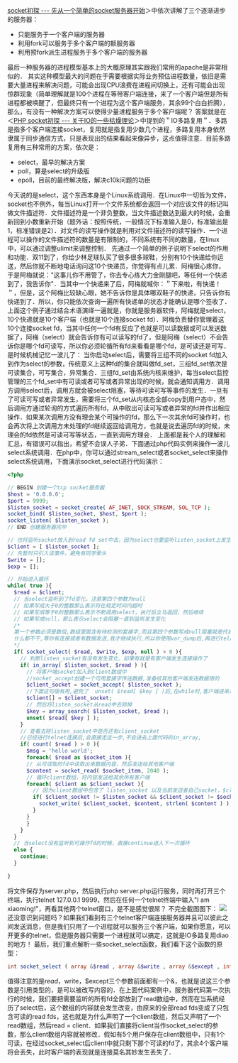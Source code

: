 [socket初探 --- 先从一个简单的socket服务器开始](https://t.ti-node.com/thread/6445811931457519616 "PHP socket初探 --- 先从一个简单的socket服务器开始")＞中依次讲解了三个逐渐进步的服务器：
- 只能服务于一个客户端的服务器
- 利用fork可以服务于多个客户端的额服务器
- 利用预fork派生进程服务于多个客户端的服务器

最后一种服务器的进程模型基本上的大概原理其实跟我们常用的apache是非常相似的．
其实这种模型最大的问题在于需要根据实际业务预估进程数量，依旧是需要大量进程来解决问题，可能会出现CPU浪费在进程间切换上，还有可能会出现惊群现象（简单理解就是100个进程在等带客户端连接，来了一个客户端但是所有进程都被唤醒了，但最终只有一个进程为这个客户端服务，其余99个白白折腾），那么，有没有一种解决方案可以使得少量进程服务于多个客户端呢？
答案就是在＜[PHP socket初探 --- 关于IO的一些枯燥理论](https://t.ti-node.com/thread/6445811931549794305 "PHP socket初探 --- 关于IO的一些枯燥理论")＞中提到的＂IO多路复用＂．多路是指多个客户端连接socket，复用就是指复用少数几个进程，多路复用本身依然隶属于同步通信方式，只是表现出的结果看起来像异步，这点值得注意．目前多路复用有三种常用的方案，依次是：

- select，最早的解决方案
- poll，算是select的升级版
- epoll，目前的最终解决版，解决c10k问题的功臣

今天说的是select，这个东西本身是个Linux系统调用．在Linux中一切皆为文件，socket也不例外，每当Linux打开一个文件系统都会返回一个对应该文件的标记叫做文件描述符．文件描述符是一个非负整数，当文件描述数达到最大的时候，会重新回到小数重新开始（题外话：按照传统，一般情况下标准输入是0，标准输出是1，标准错误是2）．对文件的读写操作就是利用对文件描述符的读写操作．一个进程可以操作的文件描述符的数量是有限制的，不同系统有不同的数量，在linux中，可以通过调整ulimit来调整控制．
先通过一个简单的例子说明下select的作用和功能．双11到了，你给少林足球队买了很多很多球鞋，分别有10个快递给你运送，然后你就不断地电话询问这10个快递员，你觉得有点儿累．阿梅很心疼你，于是阿梅就说："这事儿你不用管了，你去专心练大力金刚腿吧，等任何一个快递到了，我告诉你"．当其中一个快递来了后，阿梅就喊你：＂下来啦，有快递！＂，但是，这个阿梅比较缺心眼，她不告诉你是具体哪双鞋子的快递，只告诉你有快递到了．所以，你只能依次查询一遍所有快递单的状态才能确认是哪个签收了．
上面这个例子通过结合术语演绎一遍就是，你就是服务器软件，阿梅就是select，10个快递就是10个客户端（也就是10个连接socket fd）．阿梅负责替你管理着这10个连接socket fd，当其中任何一个fd有反应了也就是可以读数据或可以发送数据了，阿梅（select）就会告诉你有可以读写的fd了，但是阿梅（select）不会告诉你是哪个fd可读写，所以你必须轮循所有fd来看看是哪个fd，是可读还是可写．
是时候机械记忆一波儿了：
当你启动select后，需要将三组不同的socket fd加入到作为select的参数，传统意义上这种fd的集合就叫做fd_set，三组fd_set依次是可读集合，可写集合，异常集合．三组fd_set由系统内核来维护，每当select监控管理的三个fd_set中有可读或者可写或者异常出现的时候，就会通知调用方．调用方调用select后，调用方就会被select阻塞，等待可读可写等事件的发生．一旦有了可读可写或者异常发生，需要将三个fd_set从内核态全部copy到用户态中，然后调用方通过轮询的方式遍历所有fd，从中取出可读可写或者异常的fd并作出相应操作．如果某次调用方没有理会某个可操作的fd，那么下一次其余fd可操作时，也会再次将上次调用方未处理的fd继续返回给调用方，也就是说去遍历fd的时候，未理会的fd依然是可读可写等状态，一直到调用方理会．
上面都是我个人的理解和汇总，有错误可以指出，希望不会误人子弟．下面通过php代码实例来操作一波儿select系统调用．在php中，你可以通过stream_select或者socket_select来操作select系统调用，下面演示socket_select进行代码演示：
```php
<?php

// BEGIN 创建一个tcp socket服务器
$host = '0.0.0.0';
$port = 9999;
$listen_socket = socket_create( AF_INET, SOCK_STREAM, SOL_TCP );
socket_bind( $listen_socket, $host, $port );
socket_listen( $listen_socket );
// END 创建服务器完毕 

// 也将监听socket放入到read fd set中去，因为select也要监听listen_socket上发生事件
$client = [ $listen_socket ];
// 先暂时只引入读事件，避免有同学晕头
$write = [];
$exp = [];

// 开始进入循环
while( true ){
  $read = $client;
  // 当select监听到了fd变化，注意第四个参数为null
  // 如果写成大于0的整数那么表示将在规定时间内超时
  // 如果写成等于0的整数那么表示不断调用select，执行后立马返回，然后继续
  // 如果写成null，那么表示select会阻塞一直到监听发生变化
  /*
  第一个参数必须是数组,数组里面含有待检测的套接字,而且第四个参数写成null阻塞就是代表程序就一直停在socket_select这个函数上,
  什么都不干,等你有连接或者有数据发送,我才继续执行,所以你使用var_dump后,再进行telnet 才会有返回值,否则没有任何输出的
  */
  if( socket_select( $read, $write, $exp, null ) > 0 ){
    // 判断listen_socket有没有发生变化，如果有就是有客户端发生连接操作了
    if( in_array( $listen_socket, $read ) ){
	  // 将客户端socket加入到client数组中
	  //socket_accept创建一个可用套接字传送数据,准备给其他客户端发送数据用的
	  $client_socket = socket_accept( $listen_socket );
	  //下面这句很有用,避免了  unset( $read[ $key ] )后,在while时,客户端进来再次用  $client赋值给$read
	  $client[] = $client_socket;
	  // 然后将listen_socket从read中去除掉
	  $key = array_search( $listen_socket, $read );
	  unset( $read[ $key ] );
	}
	// 查看去除listen_socket中是否还有client_socket
	//已经进行telnet连接后,会直接走这一步,不会进去上面代码的in_array,
	if( count( $read ) > 0 ){
	  $msg = 'hello world';
	  foreach( $read as $socket_item ){
      // 从可读取的fd中读取出来数据内容，然后发送给其他客户端
      $content = socket_read( $socket_item, 2048 );
      // 循环client数组，将内容发送给其余所有客户端
      foreach( $client as $client_socket ){
        // 因为client数组中包含了 listen_socket 以及当前发送者自己socket，$client_socket != $socket_item 再次排除自已,所以需要排除二者
        if( $client_socket != $listen_socket && $client_socket != $socket_item ){
          socket_write( $client_socket, $content, strlen( $content ) );
        }
      }
	  }
	}
  } 
  // 当select没有监听到可操作fd的时候，直接continue进入下一次循环
  else {
    continue;
  }
  
}
```
将文件保存为server.php，然后执行php server.php运行服务，同时再打开三个终端，执行telnet 127.0.0.1 9999，然后在任何一个telnet终端中输入"I am xiaoming!"，再看其他两个telnet窗口，是不是感觉很屌？
不完全截图图下：
![](http://static.ti-node.com/6389738812670476289)
还没意识到问题吗？如果我们看到有三个telnet客户端连接服务器并且可以彼此之间发送消息，但是我们只用了一个进程就可以服务三个客户端，如果你愿意，可以开更多的telnet，但是服务器只需要一个进程就可以搞定，这就是IO多路复用diao的地方！
最后，我们重点解析一些socket_select函数，我们看下这个函数的原型：
```php
int socket_select ( array &$read , array &$write , array &$except , int $tv_sec [, int $tv_usec = 0 ] )
```
值得注意的是$read，$write，$except三个参数前面都有一个&，也就是说这三个参数是引用类型的，是可以被改写内容的．在上面代码案例中，服务器代码第一次执行的时候，我们要把需要监听的所有fd全部放到了read数组中，然而在当系统经历了select后，这个数组的内容就会发生改变，由原来的全部read fds变成了只包含可读的read fds，这也就是为什么声明了一个client数组，然后又声明了一个read数组，然后read = client．如果我们直接将client当作socket_select的参数，那么client数组内容就被修改．假如有5个用户保存在client数组中，只有1个可读，在经过socket_select后client中就只剩下那个可读的fd了，其余4个客户端将会丢失，此时客户端的表现就是连接莫名其妙发生丢失了．
